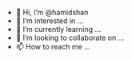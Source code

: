 - 👋 Hi, I’m @hamidshan
- 👀 I’m interested in ...
- 🌱 I’m currently learning ...
- 💞️ I’m looking to collaborate on ...
- 📫 How to reach me ...

<!---
hamidshan/hamidshan is a ✨ special ✨ repository because its `README.md` (this file) appears on your GitHub profile.
You can click the Preview link to take a look at your changes.
--->
